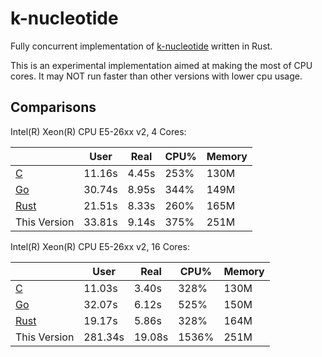 # k-nucleotide
Fully concurrent implementation of [k-nucleotide](http://benchmarksgame.alioth.debian.org/u64q/performance.php?test=knucleotide) written in Rust.

This is an experimental implementation aimed at making the most of CPU cores. It may NOT run faster than other versions with lower cpu usage.

## Comparisons
Intel(R) Xeon(R) CPU E5-26xx v2, 4 Cores:

||User|Real|CPU%|Memory|
|-|-|-|-|-|
|[C](http://benchmarksgame.alioth.debian.org/u64q/program.php?test=knucleotide&lang=gcc&id=1)|11.16s|4.45s|253%|130M|
|[Go](http://benchmarksgame.alioth.debian.org/u64q/program.php?test=knucleotide&lang=go&id=6)|30.74s|8.95s|344%|149M|
|[Rust](http://benchmarksgame.alioth.debian.org/u64q/program.php?test=knucleotide&lang=rust&id=2)|21.51s|8.33s|260%|165M|
|This Version|33.81s|9.14s|375%|251M|

Intel(R) Xeon(R) CPU E5-26xx v2, 16 Cores:

||User|Real|CPU%|Memory|
|-|-|-|-|-|
|[C](http://benchmarksgame.alioth.debian.org/u64q/program.php?test=knucleotide&lang=gcc&id=1)|11.03s|3.40s|328%|130M|
|[Go](http://benchmarksgame.alioth.debian.org/u64q/program.php?test=knucleotide&lang=go&id=6)|32.07s|6.12s|525%|150M|
|[Rust](http://benchmarksgame.alioth.debian.org/u64q/program.php?test=knucleotide&lang=rust&id=2)|19.17s|5.86s|328%|164M|
|This Version|281.34s|19.08s|1536%|251M|